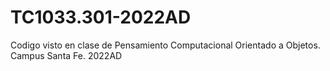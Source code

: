 # TC1033.301-2022AD
Codigo visto en clase de Pensamiento Computacional Orientado a Objetos. Campus Santa Fe. 2022AD
